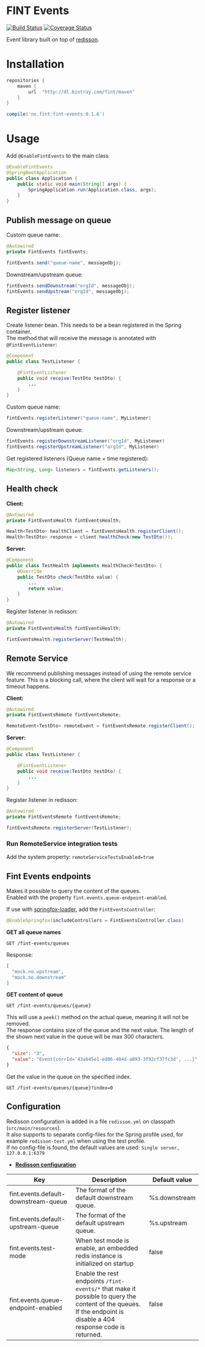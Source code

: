 # FINT Events

[![Build Status](https://travis-ci.org/FINTlibs/fint-events.svg?branch=master)](https://travis-ci.org/FINTlibs/fint-events)
[![Coverage Status](https://coveralls.io/repos/github/FINTlibs/fint-events/badge.svg?branch=master)](https://coveralls.io/github/FINTlibs/fint-events?branch=master)

Event library built on top of [redisson](https://redisson.org/).

# Installation

```groovy
repositories {
    maven {
        url  "http://dl.bintray.com/fint/maven" 
    }
}

compile('no.fint:fint-events:0.1.6')
```

# Usage

Add `@EnableFintEvents` to the main class

```java
@EnableFintEvents
@SpringBootApplication
public class Application {
    public static void main(String[] args) {
        SpringApplication.run(Application.class, args);
    }
}
```

## Publish message on queue

Custom queue name:
```java
@Autowired
private FintEvents fintEvents;

fintEvents.send("queue-name", messageObj);
```

Downstream/upstream queue:
```java
fintEvents.sendDownstream("orgId", messageObj);
fintEvents.sendUpstream("orgId", messageObj);
```

## Register listener

Create listener bean. This needs to be a bean registered in the Spring container.  
The method that will receive the message is annotated with `@FintEventListener`:
```java
@Component
public class TestListener {

    @FintEventListener
    public void receive(TestDto testDto) {
        ...
    }
}
```

Custom queue name:
```java
fintEvents.registerListener("queue-name", MyListener)
```

Downstream/upstream queue:
```java
fintEvents.registerDownstreamListener("orgId", MyListener)
fintEvents.registerUpstreamListener("orgId", MyListener)
```

Get registered listeners (Queue name + time registered):
```java
Map<String, Long> listeners = fintEvents.getListeners();
```

## Health check

**Client:**
```java
@Autowired
private FintEventsHealth fintEventsHealth;

Health<TestDto> healthClient = fintEventsHealth.registerClient();
Health<TestDto> response = client.healthCheck(new TestDto());
```

**Server:**  

```java
@Component
public class TestHealth implements HealthCheck<TestDto> {
    @Override
    public TestDto check(TestDto value) {
        ...
        return value;
    }
}

```

Register listener in redisson:
```java
@Autowired
private FintEventsHealth fintEventsHealth;

fintEventsHealth.registerServer(TestHealth);
```

## Remote Service

We recommend publishing messages instead of using the remote service feature. This is a blocking call, where the client will wait for a response or a timeout happens.


**Client:**
```java
@Autowired
private FintEventsRemote fintEventsRemote;

RemoteEvent<TestDto> remoteEvent = fintEventsRemote.registerClient();
```

**Server:**
```java
@Component
public class TestListener {

    @FintEventListener
    public void receive(TestDto testDto) {
        ...
    }
}
```

Register listener in redisson:
```java
@Autowired
private FintEventsRemote fintEventsRemote;

fintEventsRemote.registerServer(TestListener);
```

### Run RemoteService integration tests

Add the system property: `remoteServiceTestsEnabled=true`

## Fint Events endpoints

Makes it possible to query the content of the queues.  
Enabled with the property `fint.events.queue-endpoint-enabled`.  

If use with [springfox-loader](https://github.com/jarlehansen/springfox-loader), add the `FintEventsController`:
```java
@EnableSpringfox(includeControllers = FintEventsController.class)
```

**GET all queue names**

`GET /fint-events/queues`

Response:
```json
[
  "mock.no.upstream",
  "mock.no.downstream"
]
```

**GET content of queue**

`GET /fint-events/queues/{queue}`

This will use a `peek()` method on the actual queue, meaning it will not be removed.  
The response contains size of the queue and the next value. The length of the shown next value in the queue will be max 300 characters.
```json
{
  "size": "3",
  "value": "Event{corrId='43ab45e1-ed06-404d-a093-3f92cf37fc3d', ...}"
}
```

Get the value in the queue on the specified index.

`GET /fint-events/queues/{queue}?index=0`


## Configuration

Redisson configuration is added in a file `redisson.yml` on classpath (`src/main/resources`).  
It also supports to separate config-files for the Spring profile used, for example `redisson-test.yml` when using the test profile.  
If no config-file is found, the default values are used: `Single server, 127.0.0.1:6379`

* **[Redisson configuration](https://github.com/redisson/redisson/wiki/2.-Configuration)**

| Key | Description | Default value |
|-----|-------------|---------------|
| fint.events.default-downstream-queue | The format of the default downstream queue. | %s.downstream |
| fint.events.default-upstream-queue | The format of the default upstream queue. | %s.upstream |
| fint.events.test-mode | When test mode is enable, an embedded redis instance is initialized on startup | false |
| fint.events.queue-endpoint-enabled | Enable the rest endpoints `/fint-events/*` that make it possible to query the content of the queues. If the endpoint is disable a 404 response code is returned. | false |